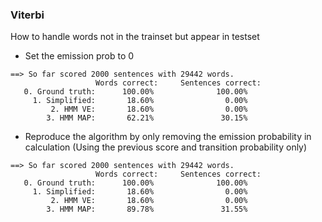 ### Viterbi

How to handle words not in the trainset but appear in testset

- Set the emission prob to 0

```
==> So far scored 2000 sentences with 29442 words.
                   Words correct:     Sentences correct:
   0. Ground truth:      100.00%              100.00%
     1. Simplified:       18.60%                0.00%
         2. HMM VE:       18.60%                0.00%
        3. HMM MAP:       62.21%               30.15%
```

- Reproduce the algorithm by only removing the emission probability in calculation (Using the previous score and transition probability only)

```
==> So far scored 2000 sentences with 29442 words.
                   Words correct:     Sentences correct:
   0. Ground truth:      100.00%              100.00%
     1. Simplified:       18.60%                0.00%
         2. HMM VE:       18.60%                0.00%
        3. HMM MAP:       89.78%               31.55%
```

